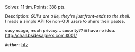
Solves: 11 tim.
Points: 388 pts.

Description:
*GUI's are a lie, they're just front-ends to the shell.*  
I made a simple API for non-GUI users to share their pastes.

easy usage, much privacy... security?? iii have no idea.
http://chall.bsidesalgiers.com:8001/

**`Author:`** [hfz](https://hfz1337.github.io/about)

